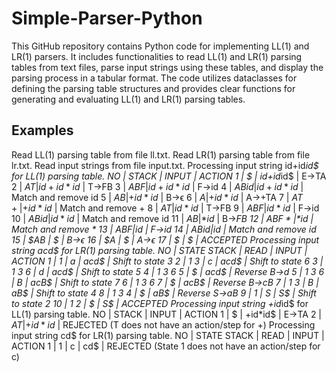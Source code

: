 # Simple-Parser-Python

This GitHub repository contains Python code for implementing LL(1) and LR(1) parsers. It includes functionalities to read LL(1) and LR(1) parsing tables from text files, parse input strings using these tables, and display the parsing process in a tabular format. The code utilizes dataclasses for defining the parsing table structures and provides clear functions for generating and evaluating LL(1) and LR(1) parsing tables.

## Examples

Read LL(1) parsing table from file ll.txt.
Read LR(1) parsing table from file lr.txt.
Read input strings from file input.txt.
Processing input string id+id*id$ for LL(1) parsing table.
NO | STACK | INPUT | ACTION
1 | $ | id+id*id$ | E->TA
2 | $AT | id+id*id$ | T->FB
3 | $ABF | id+id*id$ | F->id
4 | $ABid | id+id*id$ | Match and remove id
5 | $AB | +id*id$ | B->ϵ
6 | $A | +id*id$ | A->+TA
7 | $AT+ | +id*id$ | Match and remove +
8 | $AT | id*id$ | T->FB
9 | $ABF | id*id$ | F->id
10 | $ABid | id*id$ | Match and remove id
11 | $AB | *id$ | B->*FB
12 | $ABF* | *id$ | Match and remove *
13 | $ABF | id$ | F->id
14 | $ABid | id$ | Match and remove id
15 | $AB | $ | B->ϵ
16 | $A | $ | A->ϵ
17 | $ | $ | ACCEPTED
Processing input string acd$ for LR(1) parsing table.
NO | STATE STACK | READ | INPUT | ACTION
1 | 1 | a | acd$ | Shift to state 3
2 | 1 3 | c | acd$ | Shift to state 6
3 | 1 3 6 | d | acd$ | Shift to state 5
4 | 1 3 6 5 | $ | acd$ | Reverse B->d
5 | 1 3 6 | B | acB$ | Shift to state 7
6 | 1 3 6 7 | $ | acB$ | Reverse B->cB
7 | 1 3 | B | aB$ | Shift to state 4
8 | 1 3 4 | $ | aB$ | Reverse S->aB
9 | 1 | S | S$ | Shift to state 2
10 | 1 2 | $ | S$ | ACCEPTED
Processing input string +id*id$ for LL(1) parsing table.
NO | STACK | INPUT | ACTION
1 | $ | +id*id$ | E->TA
2 | $AT | +id*id$ | REJECTED (T does not have an action/step for +)
Processing input string cd$ for LR(1) parsing table.
NO | STATE STACK | READ | INPUT | ACTION
1 | 1 | c | cd$ | REJECTED (State 1 does not have an action/step for c)
